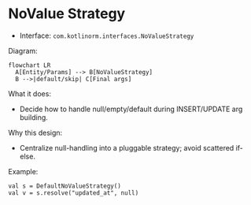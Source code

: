 # NoValue Strategy

- Interface: `com.kotlinorm.interfaces.NoValueStrategy`

Diagram:
```mermaid
flowchart LR
  A[Entity/Params] --> B[NoValueStrategy]
  B -->|default/skip| C[Final args]
```

What it does:
- Decide how to handle null/empty/default during INSERT/UPDATE arg building.

Why this design:
- Centralize null-handling into a pluggable strategy; avoid scattered if-else.

Example:
```
val s = DefaultNoValueStrategy()
val v = s.resolve("updated_at", null)
```
